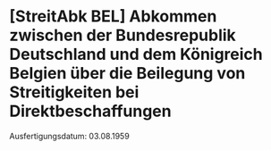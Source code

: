 # [StreitAbk BEL] Abkommen zwischen der Bundesrepublik Deutschland und dem Königreich Belgien über die Beilegung von Streitigkeiten bei Direktbeschaffungen

Ausfertigungsdatum: 03.08.1959

 